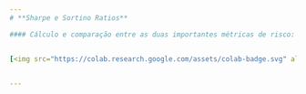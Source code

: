```yaml
---
# **Sharpe e Sortino Ratios**

#### Cálculo e comparação entre as duas importantes métricas de risco: Sharpe e Sortino


[<img src="https://colab.research.google.com/assets/colab-badge.svg" alt="Open In Colab"/>](https://colab.research.google.com/github/GeorgeTelles/sharpe_sortino_ratio/blob/main/Sharpe_Sortino_Ratio.ipynb)


---
```

